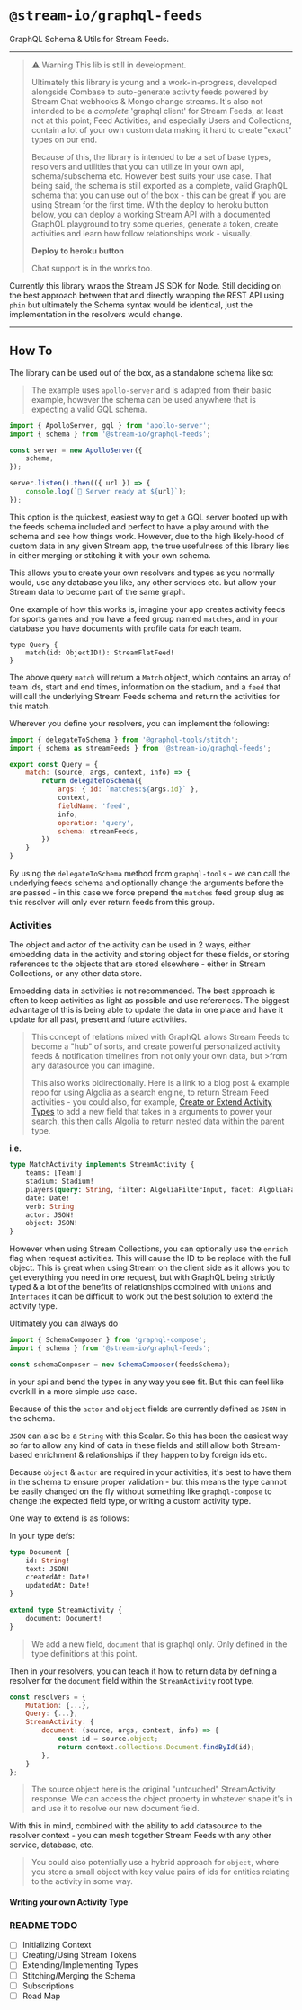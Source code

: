 # `@stream-io/graphql-feeds`
GraphQL Schema & Utils for Stream Feeds.

---

> ⚠️ Warning
> This lib is still in development.
> 
> Ultimately this library is young and a work-in-progress, developed alongside Combase to auto-generate activity feeds powered by Stream Chat webhooks & Mongo change streams. It's also not intended to be a _complete_ 'graphql client' for Stream Feeds, at least not at this point; Feed Activities, and especially Users and Collections, contain a lot of your own custom data making it hard to create "exact" types on our end. 
> 
> Because of this, the library is intended to be a set of base types, resolvers and utilities that you can utilize in your own api, schema/subschema etc. However best suits your use case. That being said, the schema is still exported as a complete, valid GraphQL schema that you can use out of the box - this can be great if you are using Stream for the first time. With the deploy to heroku button below, you can deploy a working Stream API with a documented GraphQL playground to try some queries, generate a token, create activities and learn how follow relationships work - visually. 
> 
> **Deploy to heroku button**
>
> Chat support is in the works too.

Currently this library wraps the Stream JS SDK for Node. Still deciding on the best approach between that and directly wrapping the REST API using `phin` but ultimately the Schema syntax would be identical, just the implementation in the resolvers would change. 

--- 

## How To

The library can be used out of the box, as a standalone schema like so:

> The example uses `apollo-server` and is adapted from their basic example, however the schema can be used anywhere that is expecting a valid GQL schema.

```js
import { ApolloServer, gql } from 'apollo-server';
import { schema } from '@stream-io/graphql-feeds';

const server = new ApolloServer({
    schema,
});

server.listen().then(({ url }) => {
    console.log(`🚀 Server ready at ${url}`);
});

```

This option is the quickest, easiest way to get a GQL server booted up with the feeds schema included and perfect to have a play around with the schema and see how things work. However, due to the high likely-hood of custom data in any given Stream app, the true usefulness of this library lies in either merging or stitching it with your own schema.

This allows you to create your own resolvers and types as you normally would, use any database you like, any other services etc. but allow your Stream data to become part of the same graph.

One example of how this works is, imagine your app creates activity feeds for sports games and you have a feed group named `matches`, and in your database you have documents with profile data for each team.

```gql
type Query {
    match(id: ObjectID!): StreamFlatFeed!
}
```

The above query `match` will return a `Match` object, which contains an array of team ids, start and end times, information on the stadium, and a `feed` that will call the underlying Stream Feeds schema and return the activities for this match.

Wherever you define your resolvers, you can implement the following:

```js
import { delegateToSchema } from '@graphql-tools/stitch';
import { schema as streamFeeds } from '@stream-io/graphql-feeds';

export const Query = {
    match: (source, args, context, info) => {
        return delegateToSchema({
            args: { id: `matches:${args.id}` },
            context,
            fieldName: 'feed',
            info,
            operation: 'query',
            schema: streamFeeds,
        })
    }
}
```

By using the `delegateToSchema` method from `graphql-tools` - we can call the underlying feeds schema and optionally change the arguments before the are passed - in this case we force prepend the `matches` feed group slug as this resolver will only ever return feeds from this group. 

### Activities
The object and actor of the activity can be used in 2 ways, either embedding data in the activity and storing object for these fields, or storing references to the objects that are stored elsewhere - either in Stream Collections, or any other data store.

Embedding data in activities is not recommended. The best approach is often to keep activities as light as possible and use references. The biggest advantage of this is being able to update the data in one place and have it update for all past, present and future activities.

>This concept of relations mixed with GraphQL allows Stream Feeds to become a "hub" of sorts, and create powerful personalized activity feeds & notification timelines from not only your own data, but >from any datasource you can imagine. 
>
>This also works bidirectionally. Here is a link to a blog post & example repo for using Algolia as a search engine, to return Stream Feed activities - you could also, for example, [Create or Extend Activity Types](#link-to-extending-types-stuff) to add a new field that takes in a arguments to power your search, this then calls Algolia to return nested data within the parent type.

**i.e.**
```graphql
type MatchActivity implements StreamActivity {
    teams: [Team!]
    stadium: Stadium!
    players(query: String, filter: AlgoliaFilterInput, facet: AlgoliaFacetInput): [Players!] # <---
    date: Date!
    verb: String
    actor: JSON!
    object: JSON!
}
```

However when using Stream Collections, you can optionally use the `enrich` flag when request activities. This will cause the ID to be replace with the full object. This is great when using Stream on the client side as it allows you to get everything you need in one request, but with GraphQL being strictly typed & a lot of the benefits of relationships combined with `Union`s and `Interfaces` it can be difficult to work out the best solution to extend the activity type. 

Ultimately you can always do 
```js
import { SchemaComposer } from 'graphql-compose';
import { schema } from '@stream-io/graphql-feeds';

const schemaComposer = new SchemaComposer(feedsSchema);
```
in your api and bend the types in any way you see fit. But this can feel like overkill in a more simple use case.

Because of this the `actor` and `object` fields are currently defined as `JSON` in the schema. 

`JSON` can also be a `String` with this Scalar. So this has been the easiest way so far to allow any kind of data in these fields and still allow both Stream-based enrichment & relationships if they happen to by foreign ids etc.

Because `object` & `actor` are required in your activities, it's best to have them in the schema to ensure proper validation - but this means the type cannot be easily changed on the fly without something like `graphql-compose` to change the expected field type, or writing a custom activity type.

One way to extend is as follows:

In your type defs:
```graphql
type Document {
    id: String!
    text: JSON!
    createdAt: Date!
    updatedAt: Date!
}

extend type StreamActivity {
    document: Document!
}
```
> We add a new field, `document` that is graphql only. Only defined in the type definitions at this point. 

Then in your resolvers, you can teach it how to return data by defining a resolver for the `document` field within the `StreamActivity` root type.
```js
const resolvers = {
    Mutation: {...},
    Query: {...},
    StreamActivity: {
        document: (source, args, context, info) => {
            const id = source.object;
            return context.collections.Document.findById(id);
        },
    }
};
```
> The source object here is the original "untouched" StreamActivity response. We can access the object property in whatever shape it's in and use it to resolve our new document field.

With this in mind, combined with the ability to add datasource to the resolver context - you can mesh together Stream Feeds with any other service, database, etc.

> You could also potentially use a hybrid approach for `object`, where you store a small object with key value pairs of ids for entities relating to the activity in some way.

#### Writing your own Activity Type

### README TODO
- [ ] Initializing Context
- [ ] Creating/Using Stream Tokens
- [ ] Extending/Implementing Types
- [ ] Stitching/Merging the Schema
- [ ] Subscriptions
- [ ] Road Map
